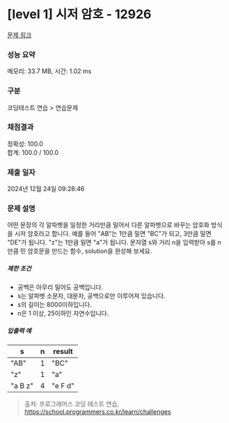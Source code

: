 # [level 1] 시저 암호 - 12926 

[문제 링크](https://school.programmers.co.kr/learn/courses/30/lessons/12926) 

### 성능 요약

메모리: 33.7 MB, 시간: 1.02 ms

### 구분

코딩테스트 연습 > 연습문제

### 채점결과

정확성: 100.0<br/>합계: 100.0 / 100.0

### 제출 일자

2024년 12월 24일 09:28:46

### 문제 설명

<p style="user-select: auto !important;">어떤 문장의 각 알파벳을 일정한 거리만큼 밀어서 다른 알파벳으로 바꾸는 암호화 방식을 시저 암호라고 합니다.  예를 들어 "AB"는 1만큼 밀면 "BC"가 되고, 3만큼 밀면 "DE"가 됩니다. "z"는 1만큼 밀면 "a"가 됩니다. 문자열 s와 거리 n을 입력받아 s를 n만큼 민 암호문을 만드는 함수, solution을 완성해 보세요.</p>

<h5 style="user-select: auto !important;">제한 조건</h5>

<ul style="user-select: auto !important;">
<li style="user-select: auto !important;">공백은 아무리 밀어도 공백입니다.</li>
<li style="user-select: auto !important;">s는 알파벳 소문자, 대문자, 공백으로만 이루어져 있습니다.</li>
<li style="user-select: auto !important;">s의 길이는 8000이하입니다.</li>
<li style="user-select: auto !important;">n은 1 이상, 25이하인 자연수입니다.</li>
</ul>

<h5 style="user-select: auto !important;">입출력 예</h5>
<table class="table" style="user-select: auto !important;">
        <thead style="user-select: auto !important;"><tr style="user-select: auto !important;">
<th style="user-select: auto !important;">s</th>
<th style="user-select: auto !important;">n</th>
<th style="user-select: auto !important;">result</th>
</tr>
</thead>
        <tbody style="user-select: auto !important;"><tr style="user-select: auto !important;">
<td style="user-select: auto !important;">"AB"</td>
<td style="user-select: auto !important;">1</td>
<td style="user-select: auto !important;">"BC"</td>
</tr>
<tr style="user-select: auto !important;">
<td style="user-select: auto !important;">"z"</td>
<td style="user-select: auto !important;">1</td>
<td style="user-select: auto !important;">"a"</td>
</tr>
<tr style="user-select: auto !important;">
<td style="user-select: auto !important;">"a B z"</td>
<td style="user-select: auto !important;">4</td>
<td style="user-select: auto !important;">"e F d"</td>
</tr>
</tbody>
      </table>

> 출처: 프로그래머스 코딩 테스트 연습, https://school.programmers.co.kr/learn/challenges